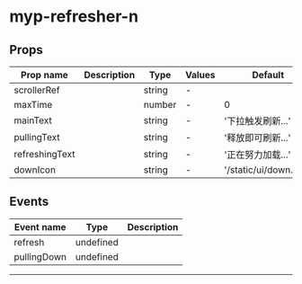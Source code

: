 # myp-refresher-n

## Props

| Prop name      | Description | Type   | Values | Default               |
| -------------- | ----------- | ------ | ------ | --------------------- |
| scrollerRef    |             | string | -      |                       |
| maxTime        |             | number | -      | 0                     |
| mainText       |             | string | -      | '下拉触发刷新...'     |
| pullingText    |             | string | -      | '释放即可刷新...'     |
| refreshingText |             | string | -      | '正在努力加载...'     |
| downIcon       |             | string | -      | '/static/ui/down.png' |

## Events

| Event name  | Type      | Description |
| ----------- | --------- | ----------- |
| refresh     | undefined |
| pullingDown | undefined |

---
